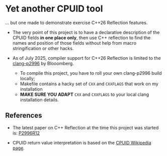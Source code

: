Yet another CPUID tool
===========================================

... but one made to demonstrate exercise C++26 Reflection features.

- The very point of this project is to have a declarative description
  of the CPUID fields **in one place only**, then use C++ reflection
  to find the names and position of those fields without help from
  macro stringification or other hacks.

- As of July 2025, compiler support for C++26 Reflection is limited to the
  [clang-p2996](https://github.com/bloomberg/clang-p2996/tree/p2996) by Blooomberg.
  - To compile this project, you have to roll your own clang-p2996 build locally;
  - Makefile contains a hacky set of `CXX` and `CXXFLAGS` that work on my installation
  - **MAKE SURE YOU ADAPT** `CXX` and `CXXFLAGS` to your local clang installation details.



## References

- The latest paper on C++ Reflection at the time this project was started is:
  [P2996R12](https://www.open-std.org/jtc1/sc22/wg21/docs/papers/2025/p2996r12.html)

- CPUID return value interpretation is based on the
  [CPUID Wikipedia page](https://en.wikipedia.org/wiki/CPUID).
